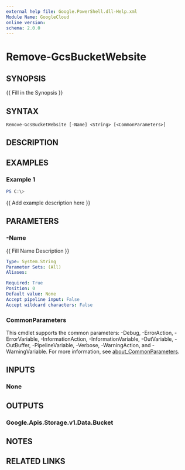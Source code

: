 ```yaml
---
external help file: Google.PowerShell.dll-Help.xml
Module Name: GoogleCloud
online version:
schema: 2.0.0
---
```


# Remove-GcsBucketWebsite

## SYNOPSIS
{{ Fill in the Synopsis }}

## SYNTAX

```
Remove-GcsBucketWebsite [-Name] <String> [<CommonParameters>]
```

## DESCRIPTION


## EXAMPLES

### Example 1
```powershell
PS C:\> 
```

{{ Add example description here }}

## PARAMETERS

### -Name
{{ Fill Name Description }}

```yaml
Type: System.String
Parameter Sets: (All)
Aliases:

Required: True
Position: 0
Default value: None
Accept pipeline input: False
Accept wildcard characters: False
```

### CommonParameters
This cmdlet supports the common parameters: -Debug, -ErrorAction, -ErrorVariable, -InformationAction, -InformationVariable, -OutVariable, -OutBuffer, -PipelineVariable, -Verbose, -WarningAction, and -WarningVariable. For more information, see [about_CommonParameters](http://go.microsoft.com/fwlink/?LinkID=113216).

## INPUTS

### None

## OUTPUTS

### Google.Apis.Storage.v1.Data.Bucket

## NOTES

## RELATED LINKS
